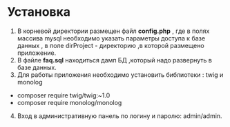 # Установка

1. В корневой директории размещен файл **config.php** , где в полях массива mysql необходимо указать параметры доступа к базе данных , в поле dirProject  - директорию ,в которой размещено приложение.
2. В файле **faq.sql**  находиться дамп БД  ,который надо развернуть в базе данных.
3. Для работы приложения необходимо установить библиотеки : twig и monolog
  *	composer require twig/twig:~1.0
  *	composer require monolog/monolog
4. Вход в административную панель по логину и паролю: admin/admin.
